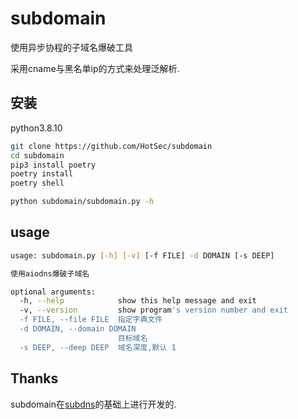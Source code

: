 <!--
 * @Version: 0.1
 * @Autor: zmf96
 * @Email: zmf96@qq.com
 * @Date: 2022-02-21 08:41:27
 * @LastEditors: zmf96
 * @LastEditTime: 2022-02-22 03:49:57
 * @FilePath: /README.md
 * @Description: 
-->
# subdomain
使用异步协程的子域名爆破工具

采用cname与黑名单ip的方式来处理泛解析.

## 安装

python3.8.10 

```bash
git clone https://github.com/HotSec/subdomain
cd subdomain
pip3 install poetry
poetry install
poetry shell

python subdomain/subdomain.py -h
```
## usage

```bash
usage: subdomain.py [-h] [-v] [-f FILE] -d DOMAIN [-s DEEP]

使用aiodns爆破子域名

optional arguments:
  -h, --help            show this help message and exit
  -v, --version         show program's version number and exit
  -f FILE, --file FILE  指定字典文件
  -d DOMAIN, --domain DOMAIN
                        目标域名
  -s DEEP, --deep DEEP  域名深度,默认 1
```

## Thanks

subdomain在[subdns](https://github.com/ldbfpiaoran/subdns.git)的基础上进行开发的.